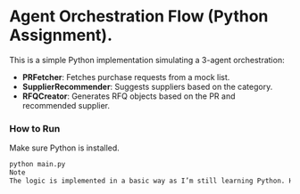 # Agent Orchestration Flow (Python Assignment).

This is a simple Python implementation simulating a 3-agent orchestration:

- **PRFetcher**: Fetches purchase requests from a mock list.
- **SupplierRecommender**: Suggests suppliers based on the category.
- **RFQCreator**: Generates RFQ objects based on the PR and recommended supplier.

### How to Run

Make sure Python is installed.

```bash
python main.py
Note
The logic is implemented in a basic way as I’m still learning Python. Happy to improve based on feedback.
